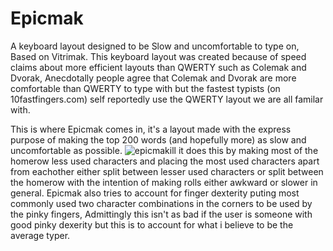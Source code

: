# Epicmak
A keyboard layout designed to be Slow and uncomfortable to type on, Based on Vitrimak.
This keyboard layout was created because of speed claims about more efficient layouts than QWERTY
such as Colemak and Dvorak, Anecdotally people agree that Colemak and Dvorak are more comfortable than QWERTY
to type with but the fastest typists (on 10fastfingers.com) self reportedly use the QWERTY
layout we are all familar with.

This is where Epicmak comes in, it's a layout made with the express purpose of making the top 200 words
(and hopefully more) as slow and uncomfortable as possible.
![epicmakill](https://user-images.githubusercontent.com/105921721/180519128-0c9b758e-dc7b-43e0-97b1-10e2bb5beef9.png)
it does this by making most of the homerow less used characters and placing the most used characters apart from
eachother either split between lesser used characters or split between the homerow with the intention of making rolls either awkward or slower in general. Epicmak also tries to account for finger dexterity puting most commonly used two character combinations in the corners to be used by the pinky fingers, Admittingly this isn't as bad if the user is someone with good pinky dexerity but this is to account for what i believe to be the average typer.
